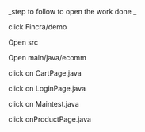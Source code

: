 _step to follow to open the work done
_

click Fincra/demo

Open src

Open main/java/ecomm

click on CartPage.java

click on LoginPage.java

click on Maintest.java

click onProductPage.java
